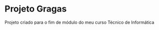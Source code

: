 <h1>Projeto Gragas</h1>
<p>Projeto criado para o fim de módulo do meu curso Técnico de Informática</p>
